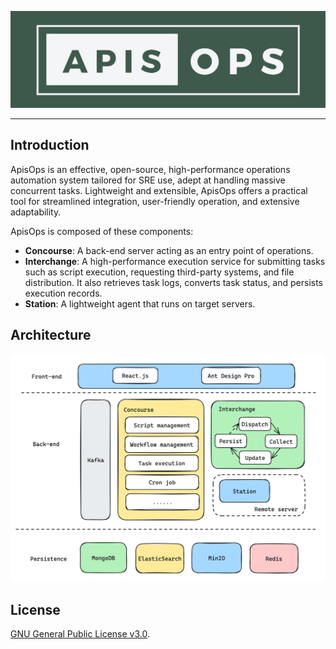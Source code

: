 ![Logo](docs/pictures/logo.png)

---

## Introduction

ApisOps is an effective, open-source, high-performance operations automation system tailored for SRE use, adept at handling massive concurrent tasks. Lightweight and extensible, ApisOps offers a practical tool for streamlined integration, user-friendly operation, and extensive adaptability.

ApisOps is composed of these components:

- **Concourse**: A back-end server acting as an entry point of operations.
- **Interchange**: A high-performance execution service for submitting tasks such as script execution, requesting third-party systems, and file distribution. It also retrieves task logs, converts task status, and persists execution records.
- **Station**: A lightweight agent that runs on target servers.

## Architecture

![Architecture of ApisOps](docs/pictures/architecture.png)

## License

[GNU General Public License v3.0](https://www.gnu.org/licenses/gpl-3.0.en.html).
